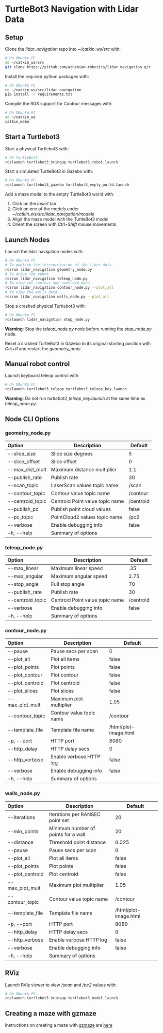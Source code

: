 # TurtleBot3 Navigation with Lidar Data

## Setup

Clone the *lidar_navigation* repo into *~/catkin_ws/src* with:
```bash
# On Ubuntu PC
cd ~/catkin_ws/src
git clone https://github.com/athenian-robotics/lidar_navigation.git
```

Install the required python packages with:
```bash
# On Ubuntu PC
cd ~/catkin_ws/src/lidar_navigation
pip install -r requirements.txt
```

Compile the ROS support for Contour messages with:
```bash
# On Ubuntu PC
cd ~/catkin_ws
catkin_make
```

## Start a Turtlebot3

Start a physical Turtlebot3 with:
```bash
# On TurtleBot3
roslaunch turtlebot3_bringup turtlebot3_robot.launch 
```

Start a simulated TurtleBot3 in Gazebo with:
```bash
# On Ubuntu PC
roslaunch turtlebot3_gazebo turtlebot3_empty_world.launch 
```

Add a maze model to the empty TurtleBot3 world with:
1) Click on the *Insert* tab
2) Click on one of the models under *~/catkin_ws/src/lidar_navigation/models*
3) Align the maze model with the TurtleBot3 model
4) Orient the screen with *Ctrl+Shift* mouse movements

## Launch Nodes

Launch the lidar navigation nodes with:
```bash
# On Ubuntu PC
# To publish the interpretation of the lidar data 
rosrun lidar_navigation geometry_node.py
# To drive the robot
rosrun lidar_navigation teleop_node.py
# To view the contour and centroid data
rosrun lidar_navigation contour_node.py --plot_all
# To view the walls data
rosrun lidar_navigation walls_node.py --plot_all
```

Stop a crashed physical Turtlebot3 with: 
```bash
# On Ubuntu PC
roslaunch lidar_navigation stop_node.py
```
**Warning**: Stop the *teleop_node.py* node before running the *stop_node.py* node. 

Reset a crashed TurtleBot3 in Gazebo to its original starting position
with *Ctrl+R* and restart the *geometry_node*.

## Manual robot control
Launch keyboard teleop control with: 
```bash
# On Ubuntu PC
roslaunch turtlebot3_teleop turtlebot3_teleop_key.launch
```
**Warning**: Do not run *turtlebot3_teleop_key.launch* at the same time as  *teleop_node.py*. 


## Node CLI Options

### geometry_node.py 

| Option           | Description                                        | Default        |
|:-----------------|----------------------------------------------------|----------------|
| --slice_size     | Slice size degrees                                 | 5              |
| --slice_offset   | Slice offset                                       | 0              |
| --max_dist_mult  | Maximum distance multiplier                        | 1.1            |
| --publish_rate   | Publish rate                                       | 30             |
| --scan_topic     | LaserScan values topic name                        | /scan          |
| --contour_topic  | Contour value topic name                           | /contour       |
| --centroid_topic | Centroid Point value topic name                    | /centroid      |
| --publish_pc     | Publish point cloud values                         | false          |
| --pc_topic       | PointCloud2 values topic name                      | /pc2           |
| --verbose        | Enable debugging info                              | false          |
| -h, --help       | Summary of options                                 |                |

### teleop_node.py 

| Option           | Description                                        | Default        |
|:-----------------|----------------------------------------------------|----------------|
| --max_linear     | Maximum linear speed                               | .35            |
| --max_angular    | Maximum angular speed                              | 2.75           |
| --stop_angle     | Full stop angle                                    | 70             |
| --publish_rate   | Publish rate                                       | 30             |
| --centroid_topic | Centroid Point value topic name                    | /centroid      |
| --verbose        | Enable debugging info                              | false          |
| -h, --help       | Summary of options                                 |                |

### contour_node.py 

| Option           | Description                                        | Default        |
|:-----------------|----------------------------------------------------|----------------|
| --pause          | Pause secs per scan                                | 0              |
| --plot_all       | Plot all items                                     | false          |
| --plot_points    | Plot points                                        | false          |
| --plot_contour   | Plot contour                                       | false          |
| --plot_centroid  | Plot centroid                                      | false          |
| --plot_slices    | Plot slices                                        | false          |
| --max_plot_mult  | Maximum plot multiplier                            | 1.05           |
| --contour_topic  | Contour value topic name                           | /contour       |
| --template_file  | Template file name                                 | /html/plot-image.html |
| -p, --port       | HTTP port                                          | 8080           |
| --http_delay     | HTTP delay secs                                    | 0              |
| --http_verbose   | Enable verbose HTTP log                            | false          |
| --verbose        | Enable debugging info                              | false          |
| -h, --help       | Summary of options                                 |                |


### walls_node.py 

| Option           | Description                                        | Default        |
|:-----------------|----------------------------------------------------|----------------|
| --iterations     | Iterations per RANSEC point set                    | 20             |
| --min_points     | Minimum number of points for a wall                | 20             |
| --distance       | Threshold point distance                           | 0.025          |
| --pause          | Pause secs per scan                                | 0              |
| --plot_all       | Plot all items                                     | false          |
| --plot_points    | Plot points                                        | false          |
| --plot_centroid  | Plot centroid                                      | false          |
| --max_plot_mult  | Maximum plot multiplier                            | 1.05           |
| --contour_topic  | Contour value topic name                           | /contour       |
| --template_file  | Template file name                                 | /html/plot-image.html |
| -p, --port       | HTTP port                                          | 8080           |
| --http_delay     | HTTP delay secs                                    | 0              |
| --http_verbose   | Enable verbose HTTP log                            | false          |
| --verbose        | Enable debugging info                              | false          |
| -h, --help       | Summary of options                                 |                |


## RViz

Launch RViz viewer to view */scan* and */pc2* values with: 
```bash
# On Ubuntu PC
roslaunch turtlebot3_bringup turtlebot3_model.launch
```

## Creating a maze with gzmaze

Instructions on creating a maze with [gzmaze](https://github.com/athenian-robotics/gzmaze) are [here](./gzmaze.md)
